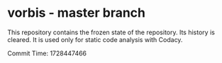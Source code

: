 # vorbis - master branch

This repository contains the frozen state of the repository.
Its history is cleared. It is used only for static code
analysis with Codacy.

Commit Time: 1728447466